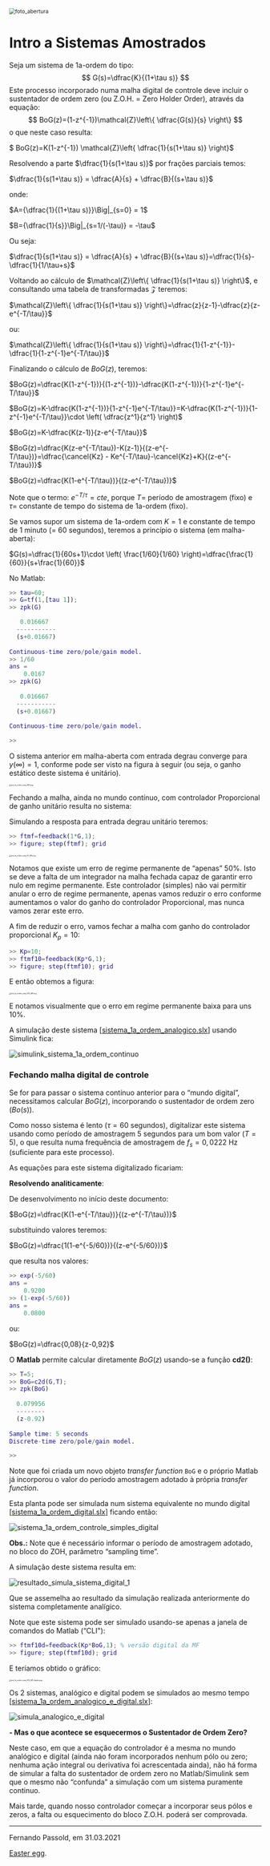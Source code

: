 <img src="https://images.unsplash.com/photo-1614796163975-45c90aae683e?ixid=MXwxMjA3fDB8MHxwaG90by1wYWdlfHx8fGVufDB8fHw%3D&ixlib=rb-1.2.1&auto=format&fit=crop&w=1323&q=80" alt="foto_abertura" style="zoom:75%;" />

# Intro a Sistemas Amostrados

Seja um sistema de 1a-ordem do tipo:
$$
G(s)=\dfrac{K}{(1+\tau s)}
$$
Este processo incorporado numa malha digital de controle deve incluir o sustentador de ordem zero (ou Z.O.H. = Zero Holder Order), através da equação:
$$
BoG(z)=(1-z^{-1})\mathcal{Z}\left\{ \dfrac{G(s)}{s} \right\}
$$
o que neste caso resulta:

$ BoG(z)=K(1-z^{-1}) \mathcal{Z}\left\{ \dfrac{1}{s(1+\tau s)} \right\}$

Resolvendo a parte $\dfrac{1}{s(1+\tau s)}$ por frações parciais temos:

$\dfrac{1}{s(1+\tau s)} = \dfrac{A}{s} + \dfrac{B}{(s+\tau s)}$

onde:

$A={\dfrac{1}{(1+\tau s)}}\Big|_{s=0} = 1$

$B={\dfrac{1}{s}}\Big|_{s=1/(-\tau)} = -\tau$

Ou seja:

$\dfrac{1}{s(1+\tau s)} = \dfrac{A}{s} + \dfrac{B}{(s+\tau s)}=\dfrac{1}{s}-\dfrac{1}{1/\tau+s}$

Voltando ao cálculo de $\mathcal{Z}\left\{ \dfrac{1}{s(1+\tau s)} \right\}$, e consultando uma tabela de transformadas $\mathcal{Z}$ teremos:

$\mathcal{Z}\left\{ \dfrac{1}{s(1+\tau s)} \right\}=\dfrac{z}{z-1}-\dfrac{z}{z-e^{-T/\tau}}$

ou:

$\mathcal{Z}\left\{ \dfrac{1}{s(1+\tau s)} \right\}=\dfrac{1}{1-z^{-1}}-\dfrac{1}{1-z^{-1}e^{-T/\tau}}$

Finalizando o cálculo de $BoG(z)$, teremos:

$BoG(z)=\dfrac{K(1-z^{-1})}{(1-z^{-1})}-\dfrac{K(1-z^{-1})}{1-z^{-1}e^{-T/\tau}}$

$BoG(z)=K-\dfrac{K(1-z^{-1})}{1-z^{-1}e^{-T/\tau}}=K-\dfrac{K(1-z^{-1})}{1-z^{-1}e^{-T/\tau}}\cdot \left( \dfrac{z^1}{z^1}  \right)$

$BoG(z)=K-\dfrac{K(z-1)}{z-e^{-T/\tau}}$

$BoG(z)=\dfrac{K(z-e^{-T/\tau})-K(z-1)}{(z-e^{-T/\tau})}=\dfrac{\cancel{Kz} - Ke^{-T/\tau}-\cancel{Kz}+K}{(z-e^{-T/\tau})}$

$BoG(z)=\dfrac{K(1-e^{-T/\tau})}{(z-e^{-T/\tau})}$

Note que o termo: $e^{-T/\tau}=cte$, porque $T=$ período de amostragem (fixo) e $\tau=$ constante de tempo do sistema de 1a-ordem (fixo).

Se vamos supor um sistema de 1a-ordem com $K=1$ e constante de tempo de 1 minuto (= 60 segundos), teremos a princípio o sistema (em malha-aberta):

$G(s)=\dfrac{1}{60s+1}\cdot \left( \frac{1/60}{1/60} \right)=\dfrac{\frac{1}{60}}{s+\frac{1}{60}}$

No Matlab:

```matlab
>> tau=60;
>> G=tf(1,[tau 1]);
>> zpk(G)

   0.016667
  -----------
  (s+0.01667)
 
Continuous-time zero/pole/gain model.
>> 1/60
ans =
    0.0167
>> zpk(G)
 
   0.016667
  -----------
  (s+0.01667)
 
Continuous-time zero/pole/gain model.

>> 
```

O sistema anterior em malha-aberta com entrada degrau converge para $y(\infty)=1$, conforme pode ser visto na figura à seguir (ou seja, o ganho estático deste sistema é unitário).

<img src="sist_1a_ordem_step_MA.png" alt="sist_1a_ordem_step_MA.png" style="zoom:24%;" />

Fechando a malha, ainda no mundo contínuo, com controlador Proporcional de ganho unitário resulta no sistema:

Simulando a resposta para entrada degrau unitário teremos:

```matlab
>> ftmf=feedback(1*G,1);
>> figure; step(ftmf); grid
```

<img src="sist_1a_ordem_step_K1_MF.png" alt="sist_1a_ordem_step_K1_MF.png" style="zoom:24%;" />

Notamos que existe um erro de regime permanente de “apenas” 50%. Isto se deve a falta de um integrador na malha fechada capaz de garantir erro nulo em regime permanente. Este controlador (simples) não vai permitir anular o erro de regime permanente, apenas vamos reduzir o erro conforme aumentamos o valor do ganho do controlador Proporcional, mas nunca vamos zerar este erro.

A fim de reduzir o erro, vamos fechar a malha com ganho do controlador proporcional $K_p=10$:

```matlab
>> Kp=10;
>> ftmf10=feedback(Kp*G,1);
>> figure; step(ftmf10); grid
```

E então obtemos a figura:

<img src="sist_1a_ordem_step_K10_MF.png" alt="sist_1a_ordem_step_K10_MF.png" style="zoom:24%;" />

E notamos visualmente que o erro em regime permanente baixa para uns 10%.

A simulação deste sistema [[sistema_1a_ordem_analogico.slx](sistema_1a_ordem_analogico.slx)] usando Simulink fica:

![simulink_sistema_1a_ordem_continuo](simulink_sistema_1a_ordem_continuo.png)

### Fechando malha digital de controle

Se for para passar o sistema contínuo anterior para o “mundo digital”, necessitamos calcular $BoG(z)$, incorporando o sustentador de ordem zero ($Bo(s)$).

Como nosso sistema é lento ($\tau=60$ segundos), digitalizar este sistema usando como período de amostragem 5 segundos para um bom valor ($T=5$), o que resulta numa frequência de amostragem de $f_s=0,0222$ Hz (suficiente para este processo).

As equações para este sistema digitalizado ficariam:

**Resolvendo analiticamente**:

De desenvolvimento no início deste documento:

$BoG(z)=\dfrac{K(1-e^{-T/\tau})}{(z-e^{-T/\tau})}$

substituindo valores teremos:

$BoG(z)=\dfrac{1(1-e^{-5/60})}{(z-e^{-5/60})}$

que resulta nos valores:

```matlab
>> exp(-5/60)
ans =
    0.9200
>> (1-exp(-5/60))
ans =
    0.0800
```

ou:

$BoG(z)=\dfrac{0,08}{z-0,92}$

O **Matlab** permite calcular diretamente $BoG(z)$ usando-se a função **cd2()**:

```matlab
>> T=5;
>> BoG=c2d(G,T);
>> zpk(BoG)
 
  0.079956
  --------
  (z-0.92)
 
Sample time: 5 seconds
Discrete-time zero/pole/gain model.

>> 
```

Note que foi criada um novo objeto *transfer function* `BoG` e o próprio Matlab já incorporou o valor do período amostragem adotado à própria *transfer function*. 

Esta planta pode ser simulada num sistema equivalente no mundo digital [[sistema_1a_ordem_digital.slx](sistema_1a_ordem_digital.slx)] ficando então:

![sistema_1a_ordem_controle_simples_digital](sistema_1a_ordem_controle_simples_digital.png)

**Obs.:** Note que é necessário informar o período de amostragem adotado, no bloco do ZOH, parâmetro “sampling time”.

A simulação deste sistema resulta em:

![resultado_simula_sistema_digital_1](resultado_simula_sistema_digital_1.png)

Que se assemelha ao resultado da simulação realizada anteriormente do sistema completamente analígico.

Note que este sistema pode ser simulado usando-se apenas a janela de comandos do Matlab (“CLI"):

```matlab
>> ftmf10d=feedback(Kp*BoG,1); % versão digital da MF
>> figure; step(ftmf10d); grid
```

E teríamos obtido o gráfico:

<img src="sist_1a_ordem_step_K10_MF_digital.png" alt="sist_1a_ordem_step_K10_MF_digital.png" style="zoom:24%;" />



Os 2 sistemas, analógico e digital podem se simulados ao mesmo tempo [[sistema_1a_ordem_analogico_e_digital.slx](sistema_1a_ordem_analogico_e_digital.slx)]:

![simula_analogico_e_digital](simula_analogico_e_digital.png)



**- Mas o que acontece se esquecermos o Sustentador de Ordem Zero?**

Neste caso, em que a equação do controlador é a mesma no mundo analógico e digital (ainda náo foram incorporados nenhum pólo ou zero; nenhuma ação integral ou derivativa foi acrescentada ainda), não há forma de simular a falta do sustentador de ordem zero no Matlab/Simulink sem que o mesmo não “confunda” a simulação com um sistema puramente continuo. 

Mais tarde, quando nosso controlador começar a incorporar seus pólos e zeros, a falta ou esquecimento do bloco Z.O.H. poderá ser comprovada.

---

Fernando Passold, em 31.03.2021

[Easter egg](https://www.youtube.com/watch?v=CSJXle3LP_Q&list=RDxmOOGeZE-aE&index=11).